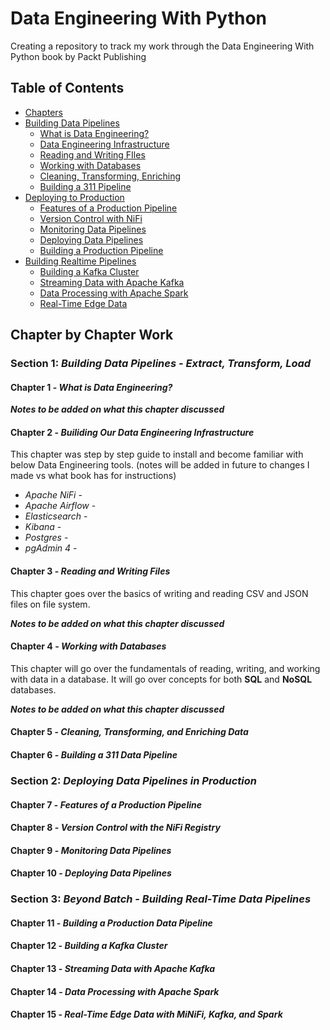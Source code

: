 # Data Engineering With Python

Creating a repository to track my work through the Data Engineering With Python book by Packt Publishing

## Table of Contents
* [Chapters](#chapters)
* [Building Data Pipelines](#section1)
    * [What is Data Engineering?](#chapter1)
    * [Data Engineering Infrastructure](#chapter2)
    * [Reading and Writing FIles](#chapter3)
    * [Working with Databases](#chapter4)
    * [Cleaning, Transforming, Enriching](#chapter5)
    * [Building a 311 Pipeline](#chapter6)
* [Deploying to Production](#section2)
    * [Features of a Production Pipeline](#chapter7)
    * [Version Control with NiFi](#chapter8)
    * [Monitoring Data Pipelines](#chapter9)
    * [Deploying Data Pipelines](#chapter10)
    * [Building a Production Pipeline](#chapter11)
* [Building Realtime Pipelines](#section3)
    * [Building a Kafka Cluster](#chapter12)
    * [Streaming Data with Apache Kafka](#chapter13)
    * [Data Processing with Apache Spark](#chapter14)
    * [Real-Time Edge Data](#chapter15)

## Chapter by Chapter Work <a name="chapters"></a>

### Section 1: *Building Data Pipelines - Extract, Transform, Load* <a name="section1"></a>

#### Chapter 1<a name="chapter1"></a> - *What is Data Engineering?*
 ***Notes to be added on what this chapter discussed***

#### Chapter 2<a name="chapter2"></a> - *Builiding Our Data Engineering Infrastructure*
This chapter was step by step guide to install and become familiar with below Data Engineering tools. (notes will be added in future to changes I made vs what book has for instructions)
* *Apache NiFi* - 
* *Apache Airflow* - 
* *Elasticsearch* -
* *Kibana* -
* *Postgres* - 
* *pgAdmin 4* - 

#### Chapter 3<a name="chapter3"></a> - *Reading and Writing Files*
This chapter goes over the basics of writing and reading CSV and JSON files on file system.

 ***Notes to be added on what this chapter discussed*** 

#### Chapter 4<a name="chapter4"></a> - *Working with Databases*
This chapter will go over the fundamentals of reading, writing, and working with data in a database. It will go over concepts for both **SQL** and **NoSQL** databases.

***Notes to be added on what this chapter discussed*** 

#### Chapter 5 <a name="chapter5"></a> - *Cleaning, Transforming, and Enriching Data*

#### Chapter 6 <a name="chapter6"></a> - *Building a 311 Data Pipeline*

### Section 2: *Deploying Data Pipelines in Production* <a name="section2"></a>

#### Chapter 7 <a name="chapter7"></a> - *Features of a Production Pipeline*

#### Chapter 8 <a name="chapter8"></a> - *Version Control with the NiFi Registry*

#### Chapter 9 <a name="chapter9"></a> - *Monitoring Data Pipelines*

#### Chapter 10 <a name="chapter10"></a> - *Deploying Data Pipelines*

### Section 3: *Beyond Batch - Building Real-Time Data Pipelines* <a name="section3"></a>

#### Chapter 11 <a name="chapter11"></a> - *Building a Production Data Pipeline*

#### Chapter 12 <a name="chapter12"></a> - *Building a Kafka Cluster*

#### Chapter 13 <a name="chapter13"></a> - *Streaming Data with Apache Kafka*

#### Chapter 14 <a name="chapter14"></a> - *Data Processing with Apache Spark*

#### Chapter 15 <a name="chapter15"></a> - *Real-Time Edge Data with MiNiFi, Kafka, and Spark*
